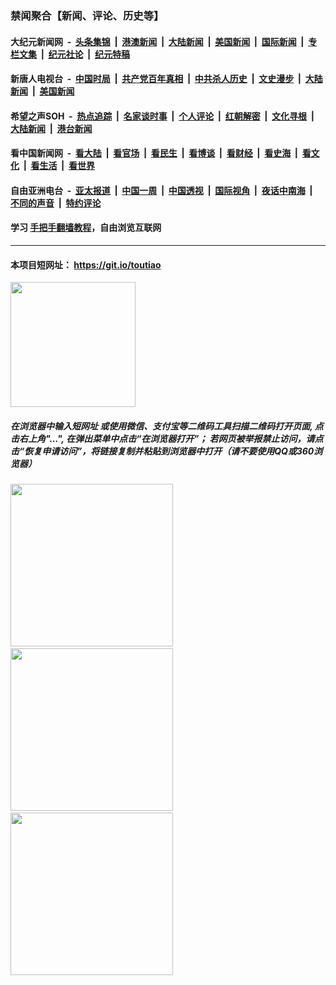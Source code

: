 ### 禁闻聚合【新闻、评论、历史等】

#### 大纪元新闻网 &nbsp;-&nbsp; [头条集锦](indexes/E头条集锦.md?t=02052133) &nbsp;|&nbsp; [港澳新闻](indexes/E港澳新闻.md?t=02052133)  &nbsp;|&nbsp; [大陆新闻](indexes/E大陆新闻.md?t=02052133) &nbsp;|&nbsp; [美国新闻](indexes/E美国新闻.md?t=02052133) &nbsp;|&nbsp; [国际新闻](indexes/E国际新闻.md?t=02052133) &nbsp;|&nbsp; [专栏文集](indexes/E专栏文集.md?t=02052133) &nbsp;|&nbsp; [纪元社论](indexes/E纪元社论.md?t=02052133) &nbsp;|&nbsp; [纪元特稿](indexes/E纪元特稿.md?t=02052133) 

#### 新唐人电视台 &nbsp;-&nbsp; [中国时局](indexes/N中国时局.md?t=02052133) &nbsp;|&nbsp; [共产党百年真相](indexes/N共产党百年真相.md?t=02052133) &nbsp;|&nbsp; [中共杀人历史](indexes/N中共杀人历史.md?t=02052133) &nbsp;|&nbsp; [文史漫步](indexes/N文史漫步.md?t=02052133) &nbsp;|&nbsp; [大陆新闻](indexes/N大陆新闻.md?t=02052133) &nbsp;|&nbsp; [美国新闻](indexes/N美国新闻.md?t=02052133)

#### 希望之声SOH &nbsp;-&nbsp; [热点追踪](indexes/H热点追踪.md?t=02052133) &nbsp;|&nbsp; [名家谈时事](indexes/H名家谈时事.md?t=02052133) &nbsp;|&nbsp; [个人评论](indexes/H个人评论.md?t=02052133)  &nbsp;|&nbsp; [红朝解密](indexes/H红朝解密.md?t=02052133) &nbsp;|&nbsp; [文化寻根](indexes/H文化寻根.md?t=02052133) &nbsp;|&nbsp; [大陆新闻](indexes/H大陆新闻.md?t=02052133) &nbsp;|&nbsp; [港台新闻](indexes/H港台新闻.md?t=02052133)

#### 看中国新闻网 &nbsp;-&nbsp; [看大陆](indexes/S看大陆.md?t=02052133) &nbsp;|&nbsp; [看官场](indexes/S看官场.md?t=02052133) &nbsp;|&nbsp; [看民生](indexes/S看民生.md?t=02052133)  &nbsp;|&nbsp; [看博谈](indexes/S看博谈.md?t=02052133) &nbsp;|&nbsp; [看财经](indexes/S看财经.md?t=02052133) &nbsp;|&nbsp; [看史海](indexes/S看史海.md?t=02052133) &nbsp;|&nbsp; [看文化](indexes/S看文化.md?t=02052133) &nbsp;|&nbsp; [看生活](indexes/S看生活.md?t=02052133) &nbsp;|&nbsp; [看世界](indexes/S看世界.md?t=02052133)

#### 自由亚洲电台 &nbsp;-&nbsp; [亚太报道](indexes/R亚太报道.md?t=02052133) &nbsp;|&nbsp; [中国一周](indexes/R中国一周.md?t=02052133) &nbsp;|&nbsp; [中国透视](indexes/R中国透视.md?t=02052133)  &nbsp;|&nbsp; [国际视角](indexes/R国际视角.md?t=02052133) &nbsp;|&nbsp; [夜话中南海](indexes/R夜话中南海.md?t=02052133) &nbsp;|&nbsp; [不同的声音](indexes/R不同的声音.md?t=02052133) &nbsp;|&nbsp; [特约评论](indexes/R特约评论.md?t=02052133)

#### 学习 [手把手翻墙教程](https://github.com/gfw-breaker/guides/wiki)，自由浏览互联网

----

#### 本项目短网址： https://git.io/toutiao
<img src="https://raw.githubusercontent.com/gfw-breaker/banned-news/master/scripts/img/qr.png" width="200px"/>  

##### 在浏览器中输入短网址 或使用微信、支付宝等二维码工具扫描二维码打开页面, 点击右上角"...", 在弹出菜单中点击“在浏览器打开”； 若网页被举报禁止访问，请点击“恢复申请访问”，将链接复制并粘贴到浏览器中打开（请不要使用QQ或360浏览器）

<img src="https://raw.githubusercontent.com/gfw-breaker/banned-news/master/scripts/img/1.png" width="260px"/> &nbsp; <img src="https://raw.githubusercontent.com/gfw-breaker/banned-news/master/scripts/img/2.png" width="260px"/> &nbsp; <img src="https://raw.githubusercontent.com/gfw-breaker/banned-news/master/scripts/img/3.png" width="260px"/>
